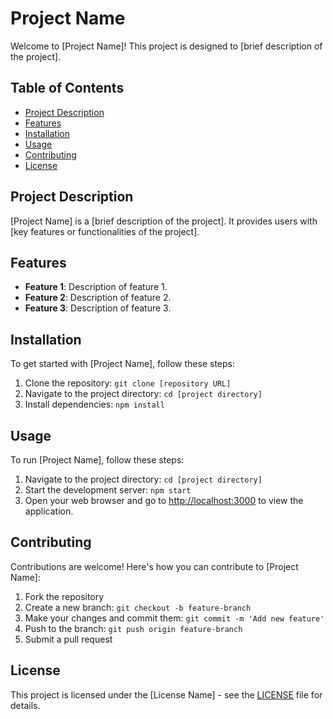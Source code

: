# Project Name

Welcome to [Project Name]! This project is designed to [brief description of the project].

## Table of Contents

- [Project Description](#project-description)
- [Features](#features)
- [Installation](#installation)
- [Usage](#usage)
- [Contributing](#contributing)
- [License](#license)

## Project Description

[Project Name] is a [brief description of the project]. It provides users with [key features or functionalities of the project].

## Features

- **Feature 1**: Description of feature 1.
- **Feature 2**: Description of feature 2.
- **Feature 3**: Description of feature 3.

## Installation

To get started with [Project Name], follow these steps:

1. Clone the repository: `git clone [repository URL]`
2. Navigate to the project directory: `cd [project directory]`
3. Install dependencies: `npm install`

## Usage

To run [Project Name], follow these steps:

1. Navigate to the project directory: `cd [project directory]`
2. Start the development server: `npm start`
3. Open your web browser and go to [http://localhost:3000](http://localhost:3000) to view the application.

## Contributing

Contributions are welcome! Here's how you can contribute to [Project Name]:

1. Fork the repository
2. Create a new branch: `git checkout -b feature-branch`
3. Make your changes and commit them: `git commit -m 'Add new feature'`
4. Push to the branch: `git push origin feature-branch`
5. Submit a pull request

## License

This project is licensed under the [License Name] - see the [LICENSE](LICENSE) file for details.
